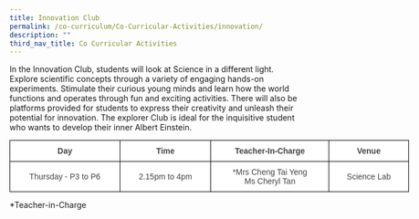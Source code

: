```yaml
---
title: Innovation Club
permalink: /co-curriculum/Co-Curricular-Activities/innovation/
description: ""
third_nav_title: Co Curricular Activities
---
```

In the Innovation Club, students will look at Science in a different light. Explore scientific concepts through a variety of engaging hands-on experiments. Stimulate their curious young minds and learn how the world functions and operates through fun and exciting activities. There will also be platforms provided for students to express their creativity and unleash their potential for innovation. The explorer Club is ideal for the inquisitive student who wants to develop their inner Albert Einstein.


<style type="text/css">
.tg  {border-collapse:collapse;border-spacing:0;margin:0px auto;}
.tg td{border-color:black;border-style:solid;border-width:1px;font-family:Arial, sans-serif;font-size:14px;
  overflow:hidden;padding:10px 5px;word-break:normal;}
.tg th{border-color:black;border-style:solid;border-width:1px;font-family:Arial, sans-serif;font-size:14px;
  font-weight:normal;overflow:hidden;padding:10px 5px;word-break:normal;}
.tg .tg-d8lx{background-color:#FFF;color:#444;font-weight:bold;text-align:center;vertical-align:middle}
.tg .tg-vfvg{background-color:#FFF;color:#444;text-align:center;vertical-align:middle}
</style>
<table class="tg" style="undefined;table-layout: fixed; width: 700px">
<colgroup>
<col style="width: 193px">
<col style="width: 160px">
<col style="width: 207px">
<col style="width: 140px">
</colgroup>
<tbody>
  <tr>
    <td class="tg-d8lx">Day </td>
    <td class="tg-d8lx">Time </td>
    <td class="tg-d8lx">Teacher-In-Charge</td>
    <td class="tg-d8lx">Venue</td>
  </tr>
  <tr>
    <td class="tg-vfvg"> Thursday - P3 to P6</td>
    <td class="tg-vfvg"> 2.15pm to 4pm</td>
    <td class="tg-vfvg">*Mrs Cheng Tai Yeng<br>Ms Cheryl Tan</td>
    <td class="tg-vfvg">Science Lab </td>
  </tr>
</tbody>
</table>

\*Teacher-in-Charge
